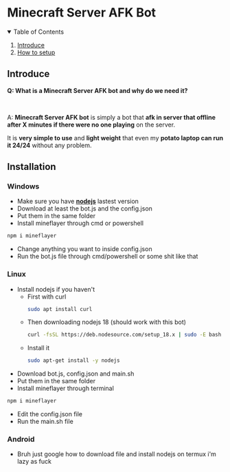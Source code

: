 # Minecraft Server AFK Bot
<!-- Why are you reading those -->
<details open="open">
    <summary>Table of Contents</summary>
    <ol>
        <li><a href="#introduce">Introduce</a></li>
        <li><a href="#installation">How to setup</a></li>
    </ol>
</details>

<!-- Introduce ofc -->
## Introduce
<p><strong>Q: What is a Minecraft Server AFK bot and why do we need it?</strong></p>
<br />
<p>
A: <strong>Minecraft Server AFK bot</strong> is simply a bot that <strong>afk in server that offline after X minutes if there were no one playing</strong> on the server.
</p>
<p>
It is <strong>very simple to use</strong> and <strong>light weight</strong> that even my <strong>potato laptop can run it 24/24</strong> without any problem.
</p>

<!-- seriously why are you reading those -->
## Installation
### Windows
 - Make sure you have <strong>[nodejs](https://nodejs.org/en/)</strong> lastest version
 - Download at least the bot.js and the config.json
 - Put them in the same folder
 - Install mineflayer through cmd or powershell
 ```sh
 npm i mineflayer
 ```
 - Change anything you want to inside config.json
 - Run the bot.js file through cmd/powershell or some shit like that
### Linux
 - Install nodejs if you haven't
   - First with curl
     ```sh
     sudo apt install curl
     ```
   - Then downloading nodejs 18 (should work with this bot)
     ```sh
     curl -fsSL https://deb.nodesource.com/setup_18.x | sudo -E bash -
     ```
   - Install it
     ```sh
     sudo apt-get install -y nodejs
     ```
 - Download bot.js, config.json and main.sh
 - Put them in the same folder
 - Install mineflayer through terminal
 ```sh
 npm i mineflayer
 ```
 - Edit the config.json file
 - Run the main.sh file
### Android
 - Bruh just google how to download file and install nodejs on termux i'm lazy as fuck
